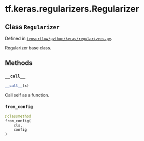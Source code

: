 <div itemscope itemtype="http://developers.google.com/ReferenceObject">
<meta itemprop="name" content="tf.keras.regularizers.Regularizer" />
<meta itemprop="property" content="__call__"/>
<meta itemprop="property" content="from_config"/>
</div>

# tf.keras.regularizers.Regularizer

## Class `Regularizer`





Defined in [`tensorflow/python/keras/regularizers.py`](https://www.tensorflow.org/code/tensorflow/python/keras/regularizers.py).

Regularizer base class.
  

## Methods

<h3 id="__call__"><code>__call__</code></h3>

``` python
__call__(x)
```

Call self as a function.

<h3 id="from_config"><code>from_config</code></h3>

``` python
@classmethod
from_config(
    cls,
    config
)
```





